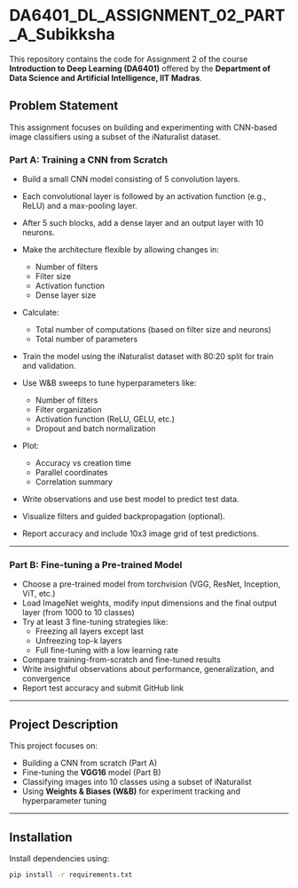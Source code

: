 # DA6401_DL_ASSIGNMENT_02_PART_A_Subikksha

This repository contains the code for Assignment 2 of the course **Introduction to Deep Learning (DA6401)** offered by the **Department of Data Science and Artificial Intelligence, IIT Madras**.

## Problem Statement

This assignment focuses on building and experimenting with CNN-based image classifiers using a subset of the iNaturalist dataset.

### Part A: Training a CNN from Scratch

- Build a small CNN model consisting of 5 convolution layers.
- Each convolutional layer is followed by an activation function (e.g., ReLU) and a max-pooling layer.
- After 5 such blocks, add a dense layer and an output layer with 10 neurons.
- Make the architecture flexible by allowing changes in:
  - Number of filters
  - Filter size
  - Activation function
  - Dense layer size
- Calculate:
  - Total number of computations (based on filter size and neurons)
  - Total number of parameters

- Train the model using the iNaturalist dataset with 80:20 split for train and validation.
- Use W&B sweeps to tune hyperparameters like:
  - Number of filters
  - Filter organization
  - Activation function (ReLU, GELU, etc.)
  - Dropout and batch normalization
- Plot:
  - Accuracy vs creation time
  - Parallel coordinates
  - Correlation summary
- Write observations and use best model to predict test data.
- Visualize filters and guided backpropagation (optional).
- Report accuracy and include 10x3 image grid of test predictions.

---

### Part B: Fine-tuning a Pre-trained Model

- Choose a pre-trained model from torchvision (VGG, ResNet, Inception, ViT, etc.)
- Load ImageNet weights, modify input dimensions and the final output layer (from 1000 to 10 classes)
- Try at least 3 fine-tuning strategies like:
  - Freezing all layers except last
  - Unfreezing top-k layers
  - Full fine-tuning with a low learning rate
- Compare training-from-scratch and fine-tuned results
- Write insightful observations about performance, generalization, and convergence
- Report test accuracy and submit GitHub link

---

## Project Description

This project focuses on:
- Building a CNN from scratch (Part A)
- Fine-tuning the **VGG16** model (Part B)
- Classifying images into 10 classes using a subset of iNaturalist
- Using **Weights & Biases (W&B)** for experiment tracking and hyperparameter tuning

---

## Installation

Install dependencies using:

```bash
pip install -r requirements.txt

